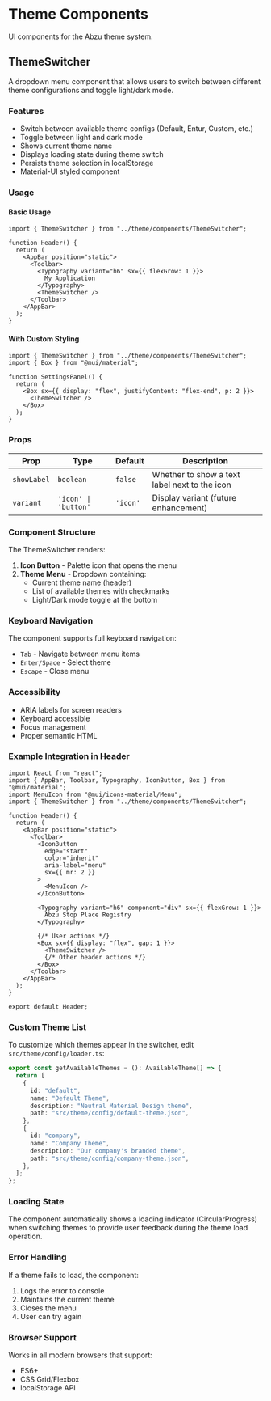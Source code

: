 # Theme Components

UI components for the Abzu theme system.

## ThemeSwitcher

A dropdown menu component that allows users to switch between different theme configurations and toggle light/dark mode.

### Features

- Switch between available theme configs (Default, Entur, Custom, etc.)
- Toggle between light and dark mode
- Shows current theme name
- Displays loading state during theme switch
- Persists theme selection in localStorage
- Material-UI styled component

### Usage

#### Basic Usage

```tsx
import { ThemeSwitcher } from "../theme/components/ThemeSwitcher";

function Header() {
  return (
    <AppBar position="static">
      <Toolbar>
        <Typography variant="h6" sx={{ flexGrow: 1 }}>
          My Application
        </Typography>
        <ThemeSwitcher />
      </Toolbar>
    </AppBar>
  );
}
```

#### With Custom Styling

```tsx
import { ThemeSwitcher } from "../theme/components/ThemeSwitcher";
import { Box } from "@mui/material";

function SettingsPanel() {
  return (
    <Box sx={{ display: "flex", justifyContent: "flex-end", p: 2 }}>
      <ThemeSwitcher />
    </Box>
  );
}
```

### Props

| Prop        | Type                 | Default  | Description                                   |
| ----------- | -------------------- | -------- | --------------------------------------------- |
| `showLabel` | `boolean`            | `false`  | Whether to show a text label next to the icon |
| `variant`   | `'icon' \| 'button'` | `'icon'` | Display variant (future enhancement)          |

### Component Structure

The ThemeSwitcher renders:

1. **Icon Button** - Palette icon that opens the menu
2. **Theme Menu** - Dropdown containing:
   - Current theme name (header)
   - List of available themes with checkmarks
   - Light/Dark mode toggle at the bottom

### Keyboard Navigation

The component supports full keyboard navigation:

- `Tab` - Navigate between menu items
- `Enter/Space` - Select theme
- `Escape` - Close menu

### Accessibility

- ARIA labels for screen readers
- Keyboard accessible
- Focus management
- Proper semantic HTML

### Example Integration in Header

```tsx
import React from "react";
import { AppBar, Toolbar, Typography, IconButton, Box } from "@mui/material";
import MenuIcon from "@mui/icons-material/Menu";
import { ThemeSwitcher } from "../theme/components/ThemeSwitcher";

function Header() {
  return (
    <AppBar position="static">
      <Toolbar>
        <IconButton
          edge="start"
          color="inherit"
          aria-label="menu"
          sx={{ mr: 2 }}
        >
          <MenuIcon />
        </IconButton>

        <Typography variant="h6" component="div" sx={{ flexGrow: 1 }}>
          Abzu Stop Place Registry
        </Typography>

        {/* User actions */}
        <Box sx={{ display: "flex", gap: 1 }}>
          <ThemeSwitcher />
          {/* Other header actions */}
        </Box>
      </Toolbar>
    </AppBar>
  );
}

export default Header;
```

### Custom Theme List

To customize which themes appear in the switcher, edit `src/theme/config/loader.ts`:

```typescript
export const getAvailableThemes = (): AvailableTheme[] => {
  return [
    {
      id: "default",
      name: "Default Theme",
      description: "Neutral Material Design theme",
      path: "src/theme/config/default-theme.json",
    },
    {
      id: "company",
      name: "Company Theme",
      description: "Our company's branded theme",
      path: "src/theme/config/company-theme.json",
    },
  ];
};
```

### Loading State

The component automatically shows a loading indicator (CircularProgress) when switching themes to provide user feedback during the theme load operation.

### Error Handling

If a theme fails to load, the component:

1. Logs the error to console
2. Maintains the current theme
3. Closes the menu
4. User can try again

### Browser Support

Works in all modern browsers that support:

- ES6+
- CSS Grid/Flexbox
- localStorage API
